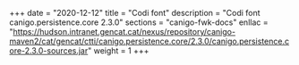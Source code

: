 +++
date        = "2020-12-12"
title       = "Codi font"
description = "Codi font canigo.persistence.core 2.3.0"
sections    = "canigo-fwk-docs"
enllac		= "https://hudson.intranet.gencat.cat/nexus/repository/canigo-maven2/cat/gencat/ctti/canigo.persistence.core/2.3.0/canigo.persistence.core-2.3.0-sources.jar"
weight		= 1
+++
